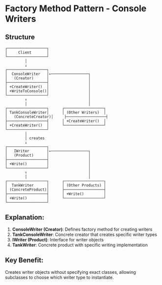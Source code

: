 # Factory Method Pattern - Console Writers

## Structure
```
┌──────────────────┐
│     Client       │
└──────────────────┘
         │
         ↓
┌──────────────────┐
│  ConsoleWriter   │←─────────────────┐
│   (Creator)      │                  │
├──────────────────┤                  │
│ +CreateWriter()  │                  │
│ +WriteToConsole()│                  │
└──────────────────┘                  │
         ↑                            │
         │                            │
┌──────────────────┐      ┌──────────────────┐
│ TankConsoleWriter│      │ (Other Writers)  │
│   (ConcreteCreator)│     ├──────────────────┤
├──────────────────┤      │ +CreateWriter()  │
│ +CreateWriter()  │      └──────────────────┘
└──────────────────┘
         │
         │ creates
         ↓
┌──────────────────┐
│   IWriter        │←─────────────────┐
│   (Product)      │                  │
├──────────────────┤                  │
│ +Write()         │                  │
└──────────────────┘                  │
         ↑                            │
         │                            │
┌──────────────────┐      ┌──────────────────┐
│  TankWriter      │      │ (Other Products) │
│ (ConcreteProduct)│      ├──────────────────┤
├──────────────────┤      │ +Write()         │
│ +Write()         │      └──────────────────┘
└──────────────────┘
```

## Explanation:
1. **ConsoleWriter (Creator)**: Defines factory method for creating writers
2. **TankConsoleWriter**: Concrete creator that creates specific writer types
3. **IWriter (Product)**: Interface for writer objects
4. **TankWriter**: Concrete product with specific writing implementation

## Key Benefit:
Creates writer objects without specifying exact classes, allowing subclasses to choose which writer type to instantiate.